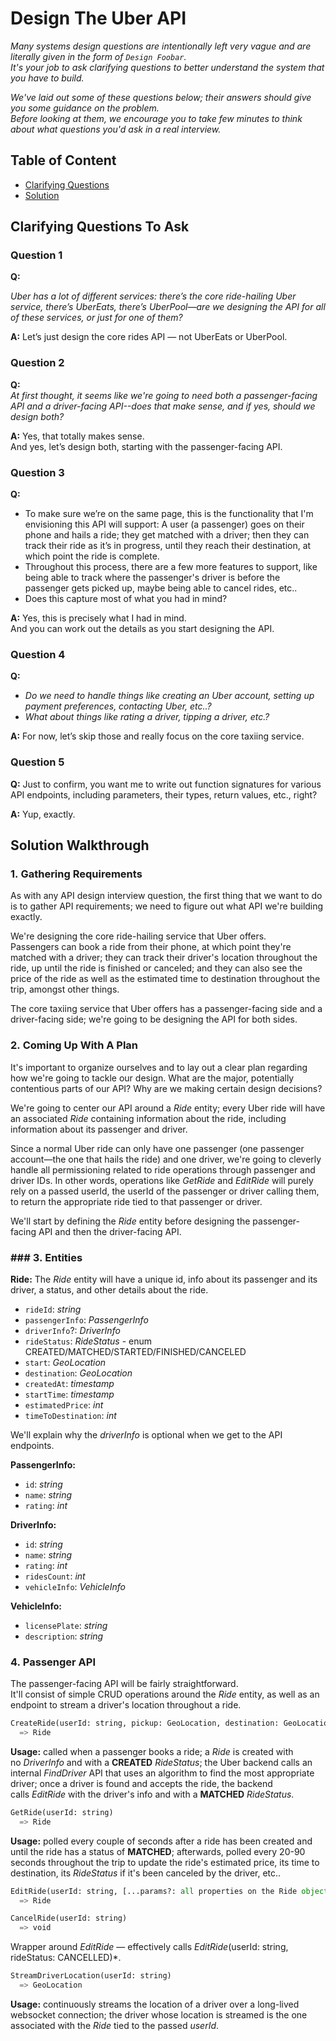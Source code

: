 # Design The Uber API

*Many systems design questions are intentionally left very vague and are literally given in the form of `Design Foobar`.\
It's your job to ask clarifying questions to better understand the system that you have to build.*

*We've laid out some of these questions below; their answers should give you some guidance on the problem.\
Before looking at them, we encourage you to take few minutes to think about what questions you'd ask in a real interview.*

## Table of Content

- [Clarifying Questions](#clarifying-questions-to-ask)
- [Solution](#solution-walkthrough)

## Clarifying Questions To Ask

### Question 1

**Q:**

*Uber has a lot of different services: there’s the core ride-hailing Uber service, there’s UberEats, there’s UberPool—are we designing the API for all of these services, or just for one of them?*

**A:**
Let’s just design the core rides API — not UberEats or UberPool.

### Question 2

**Q:**\
*At first thought, it seems like we're going to need both a passenger-facing API and a driver-facing API--does that make sense, and if yes, should we design both?*

**A:**
Yes, that totally makes sense.\
And yes, let’s design both, starting with the passenger-facing API.

### Question 3

**Q:**

- To make sure we’re on the same page, this is the functionality that I'm envisioning this API will support: A user (a passenger) goes on their phone and hails a ride; they get matched with a driver; then they can track their ride as it’s in progress, until they reach their destination, at which point the ride is complete.
- Throughout this process, there are a few more features to support, like being able to track where the passenger's driver is before the passenger gets picked up, maybe being able to cancel rides, etc..
- Does this capture most of what you had in mind?

**A:**
Yes, this is precisely what I had in mind.\
And you can work out the details as you start designing the API.

### Question 4

**Q:**

- *Do we need to handle things like creating an Uber account, setting up payment preferences, contacting Uber, etc..?*
- *What about things like rating a driver, tipping a driver, etc.?*

**A:**
For now, let’s skip those and really focus on the core taxiing service.

### Question 5

**Q:**
Just to confirm, you want me to write out function signatures for various API endpoints, including parameters, their types, return values, etc., right?

**A:** Yup, exactly.

## Solution Walkthrough

### 1. Gathering Requirements

As with any API design interview question, the first thing that we want to do is to gather API requirements; we need to figure out what API we're building exactly.

We're designing the core ride-hailing service that Uber offers.\
Passengers can book a ride from their phone, at which point they're matched with a driver; they can track their driver's location throughout the ride, up until the ride is finished or canceled; and they can also see the price of the ride as well as the estimated time to destination throughout the trip, amongst other things.

The core taxiing service that Uber offers has a passenger-facing side and a driver-facing side; we're going to be designing the API for both sides.

### 2. Coming Up With A Plan

It's important to organize ourselves and to lay out a clear plan regarding how we're going to tackle our design.
What are the major, potentially contentious parts of our API? Why are we making certain design decisions?

We're going to center our API around a *Ride* entity; every Uber ride will have an associated *Ride* containing information about the ride, including information about its passenger and driver.

Since a normal Uber ride can only have one passenger (one passenger account—the one that hails the ride) and one driver, we're going to cleverly handle all permissioning related to ride operations through passenger and driver IDs.
In other words, operations like *GetRide* and *EditRide* will purely rely on a passed userId, the userId of the passenger or driver calling them, to return the appropriate ride tied to that passenger or driver.

We'll start by defining the *Ride* entity before designing the passenger-facing API and then the driver-facing API.

### ### 3. Entities

**Ride:**
The *Ride* entity will have a unique id, info about its passenger and its driver, a status, and other details about the ride.

- `rideId`: *string*
- `passengerInfo`: *PassengerInfo*
- `driverInfo`?: *DriverInfo*
- `rideStatus`: *RideStatus* - enum CREATED/MATCHED/STARTED/FINISHED/CANCELED
- `start`: *GeoLocation*
- `destination`: *GeoLocation*
- `createdAt`: *timestamp*
- `startTime`: *timestamp*
- `estimatedPrice`: *int*
- `timeToDestination`: *int*

We'll explain why the *driverInfo* is optional when we get to the API endpoints.

**PassengerInfo:**

- `id`: *string*
- `name`: *string*
- `rating`: *int*

**DriverInfo:**

- `id`: *string*
- `name`: *string*
- `rating`: *int*
- `ridesCount`: *int*
- `vehicleInfo`: *VehicleInfo*

**VehicleInfo:**

- `licensePlate`: *string*
- `description`: *string*

### 4. Passenger API

The passenger-facing API will be fairly straightforward.\
It'll consist of simple CRUD operations around the *Ride* entity, as well as an endpoint to stream a driver's location throughout a ride.

```python
CreateRide(userId: string, pickup: GeoLocation, destination: GeoLocation)
  => Ride
```

**Usage:** called when a passenger books a ride; a *Ride* is created with no *DriverInfo* and with a **CREATED** *RideStatus*; the Uber backend calls an internal *FindDriver* API that uses an algorithm to find the most appropriate driver; once a driver is found and accepts the ride, the backend calls *EditRide* with the driver's info and with a **MATCHED** *RideStatus*.

```python
GetRide(userId: string)
  => Ride
```

**Usage:** polled every couple of seconds after a ride has been created and until the ride has a status of **MATCHED**; afterwards, polled every 20-90 seconds throughout the trip to update the ride's estimated price, its time to destination, its *RideStatus* if it's been canceled by the driver, etc..

```python
EditRide(userId: string, [...params?: all properties on the Ride object that need to be edited])
  => Ride
```

```python
CancelRide(userId: string)
  => void
```

Wrapper around *EditRide* — effectively calls *EditRide*(userId: string, rideStatus: CANCELLED)*.

```python
StreamDriverLocation(userId: string)
  => GeoLocation
```

**Usage:** continuously streams the location of a driver over a long-lived websocket connection; the driver whose location is streamed is the one associated with the *Ride* tied to the passed *userId*.
